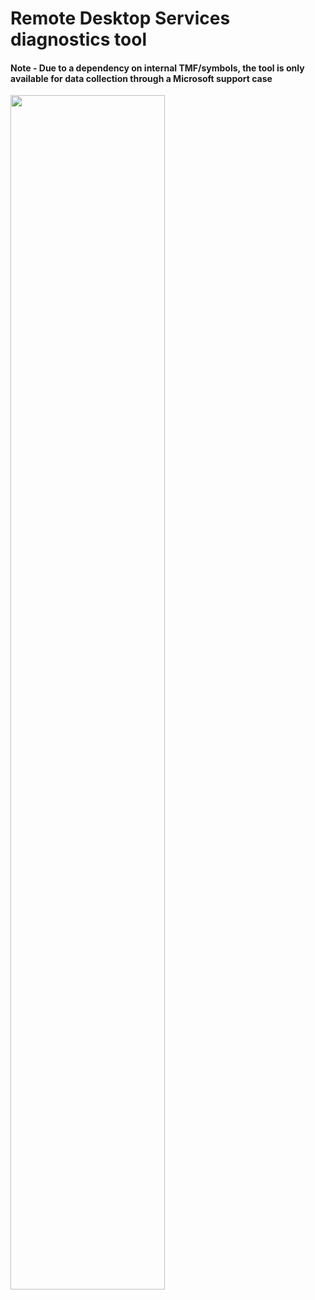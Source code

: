 # Remote Desktop Services diagnostics tool

#### Note - Due to a dependency on internal TMF/symbols, the tool is only available for data collection through a Microsoft support case

<img src="https://github.com/Rainier-MSFT/Active_Sync_Tester/assets/6311098/e7df2fc4-bebc-4e76-82d1-4b2e2fda87e2" width=70%>
